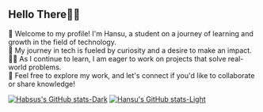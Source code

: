 <!--My Bio-->

### <h2>Hello There👋🏻</h2>

🐸 Welcome to my profile! I'm Hansu, a student on a journey of learning and growth in the field of technology. <br> 
🔎 My journey in tech is fueled by curiosity and a desire to make an impact. <br> 
👨‍💻 As I continue to learn, I am eager to work on projects that solve real-world problems. <br> 
🫰 Feel free to explore my work, and let's connect if you'd like to collaborate or share knowledge! <br> 


<!--Gitub stats-->

[![Habsus's GitHub stats-Dark](https://github-readme-stats.vercel.app/api?username=hansutapak&show_icons=true&theme=dark&title_color=#AF52DE#gh-dark-mode-only)](https://github.com/anuraghazra/github-readme-stats#gh-dark-mode-only)
[![Hansu's GitHub stats-Light](https://github-readme-stats.vercel.app/api?username=hansutapak&show_icons=true&theme=default#gh-light-mode-only)](https://github.com/anuraghazra/github-readme-stats#gh-light-mode-only)
  
